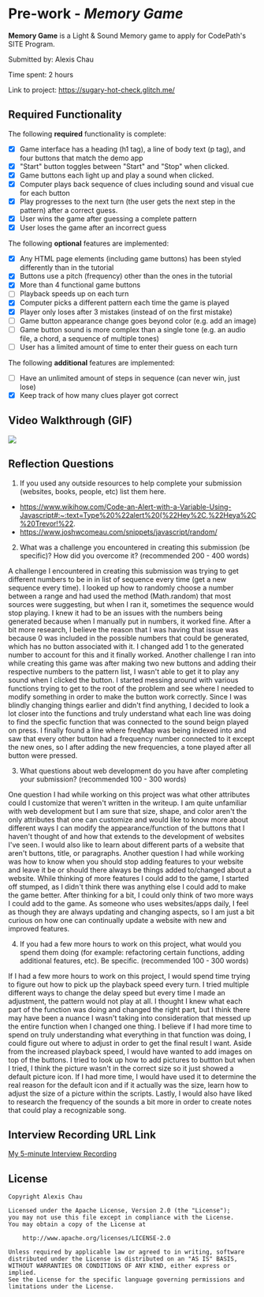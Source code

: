 # Pre-work - *Memory Game*

**Memory Game** is a Light & Sound Memory game to apply for CodePath's SITE Program. 

Submitted by: Alexis Chau

Time spent: 2 hours

Link to project: https://sugary-hot-check.glitch.me/

## Required Functionality

The following **required** functionality is complete:

* [x] Game interface has a heading (h1 tag), a line of body text (p tag), and four buttons that match the demo app
* [x] "Start" button toggles between "Start" and "Stop" when clicked. 
* [x] Game buttons each light up and play a sound when clicked. 
* [x] Computer plays back sequence of clues including sound and visual cue for each button
* [x] Play progresses to the next turn (the user gets the next step in the pattern) after a correct guess. 
* [x] User wins the game after guessing a complete pattern
* [x] User loses the game after an incorrect guess

The following **optional** features are implemented:

* [x] Any HTML page elements (including game buttons) has been styled differently than in the tutorial
* [x] Buttons use a pitch (frequency) other than the ones in the tutorial
* [x] More than 4 functional game buttons
* [ ] Playback speeds up on each turn
* [x] Computer picks a different pattern each time the game is played
* [x] Player only loses after 3 mistakes (instead of on the first mistake)
* [ ] Game button appearance change goes beyond color (e.g. add an image)
* [ ] Game button sound is more complex than a single tone (e.g. an audio file, a chord, a sequence of multiple tones)
* [ ] User has a limited amount of time to enter their guess on each turn

The following **additional** features are implemented:

- [ ] Have an unlimited amount of steps in sequence (can never win, just lose)
- [x] Keep track of how many clues player got correct

## Video Walkthrough (GIF)

![](https://i.imgur.com/stcD15V.gif)

## Reflection Questions
1. If you used any outside resources to help complete your submission (websites, books, people, etc) list them here. 
- https://www.wikihow.com/Code-an-Alert-with-a-Variable-Using-Javascript#:~:text=Type%20%22alert%20(%22Hey%2C,%22Heya%2C%20Trevor!%22.
- https://www.joshwcomeau.com/snippets/javascript/random/

2. What was a challenge you encountered in creating this submission (be specific)? How did you overcome it? (recommended 200 - 400 words) 

A challenge I encountered in creating this submission was trying to get different numbers to be in in list of sequence every time (get a new sequence every time). I looked up how to randomly choose a number between a range and had used the method (Math.random) that most sources were suggesting, but when I ran it, sometimes the sequence would stop playing. I knew it had to be an issues with the numbers being generated because when I manually put in numbers, it worked fine. After a bit more research, I believe the reason that I was having that issue was because 0 was included in the possible numbers that could be generated, which has no button associated with it. I changed add 1 to the generated number to account for this and it finally worked. Another challenge I ran into while creating this game was after making two new buttons and adding their respective numbers to the pattern list, I wasn't able to get it to play any sound when I clicked the button. I started messing around with various functions trying to get to the root of the problem and see where I needed to modify something in order to make the button work correctly. Since I was blindly changing things earlier and didn't find anything, I decided to look a lot closer into the functions and truly understand what each line was doing to find the specfic function that was connected to the sound beign played on press. I finally found a line where freqMap was being indexed into and saw that every other button had a frequency number connected to it except the new ones, so I after adding the new frequencies, a tone played after all button were pressed.

3. What questions about web development do you have after completing your submission? (recommended 100 - 300 words) 

One question I had while working on this project was what other attributes could I customize that weren't written in the writeup. I am quite unfamiliar with web development but I am sure that size, shape, and color aren't the only attributes that one can customize and would like to know more about different ways I can modify the appearance/function of the buttons that I haven't thought of and how that extends to the development of websites I've seen. I would also like to learn about different parts of a website that aren't buttons, title, or paragraphs. Another question I had while working was how to know when you should stop adding features to your website and leave it be or should there always be things added to/changed about a website. While thinking of more features I could add to the game, I started off stumped, as I didn't think there was anything else I could add to make the game better. After thinking for a bit, I could only think of two more ways I could add to the game. As someone who uses websites/apps daily, I feel as though they are always updating and changing aspects, so I am just a bit curious on how one can continually update a website with new and improved features.

4. If you had a few more hours to work on this project, what would you spend them doing (for example: refactoring certain functions, adding additional features, etc). Be specific. (recommended 100 - 300 words) 

If I had a few more hours to work on this project, I would spend time trying to figure out how to pick up the playback speed every turn. I tried multiple different ways to change the delay speed but every time I made an adjustment, the pattern would not play at all. I thought I knew what each part of the function was doing and changed the right part, but I think there may have been a nuance I wasn't taking into consideration that messed up the entire function when I changed one thing. I believe if I had more time to spend on truly understanding what everything in that function was doing, I could figure out where to adjust in order to get the final result I want. Aside from the increased playback speed, I would have wanted to add images on top of the buttons. I tried to look up how to add pictures to buttton but when I tried, I think the picture wasn't in the correct size so it just showed a default picture icon. If I had more time, I would have used it to determine the real reason for the default icon and if it actually was the size, learn how to adjust the size of a picture within the scripts. Lastly, I would also have liked to research the frequency of the sounds a bit more in order to create notes that could play a recognizable song.



## Interview Recording URL Link

[My 5-minute Interview Recording](https://www.dropbox.com/s/le9ii4c8ybpmi81/video1131275218.mp4?dl=0)


## License

    Copyright Alexis Chau

    Licensed under the Apache License, Version 2.0 (the "License");
    you may not use this file except in compliance with the License.
    You may obtain a copy of the License at

        http://www.apache.org/licenses/LICENSE-2.0

    Unless required by applicable law or agreed to in writing, software
    distributed under the License is distributed on an "AS IS" BASIS,
    WITHOUT WARRANTIES OR CONDITIONS OF ANY KIND, either express or implied.
    See the License for the specific language governing permissions and
    limitations under the License.
